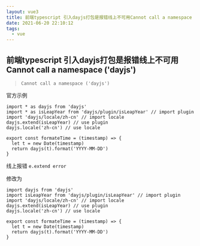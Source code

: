 ```yaml
---
layout: vue3
title: 前端typescript 引入dayjs打包是报错线上不可用Cannot call a namespace ('dayjs')
date: 2021-06-20 22:10:12
tags:
  - vue
---
```

## 前端typescript 引入dayjs打包是报错线上不可用Cannot call a namespace ('dayjs')

> `Cannot call a namespace ('dayjs')`

官方示例

```tsx
import * as dayjs from 'dayjs'
import * as isLeapYear from 'dayjs/plugin/isLeapYear' // import plugin
import 'dayjs/locale/zh-cn' // import locale
dayjs.extend(isLeapYear) // use plugin
dayjs.locale('zh-cn') // use locale

export const formateTime = (timestamp) => {
  let t = new Date(timestamp)
  return dayjs(t).format('YYYY-MM-DD')
}
```

线上报错 `e.extend error`

修改为

```
import dayjs from 'dayjs'
import isLeapYear from 'dayjs/plugin/isLeapYear' // import plugin
import 'dayjs/locale/zh-cn' // import locale
dayjs.extend(isLeapYear) // use plugin
dayjs.locale('zh-cn') // use locale

export const formateTime = (timestamp) => {
  let t = new Date(timestamp)
  return dayjs(t).format('YYYY-MM-DD')
}
```
